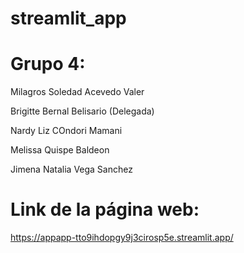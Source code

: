 # streamlit_app

# Grupo 4:

Milagros Soledad Acevedo Valer

Brigitte Bernal Belisario (Delegada)

Nardy Liz COndori Mamani

Melissa Quispe Baldeon

Jimena Natalia Vega Sanchez

# Link de la página web:
https://appapp-tto9ihdopgy9j3cirosp5e.streamlit.app/
